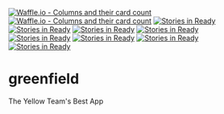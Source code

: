 [![Waffle.io - Columns and their card count](https://badge.waffle.io/ShSukkar/GreenField.png?columns=all)](https://waffle.io/ShSukkar/GreenField?utm_source=badge)
[![Waffle.io - Columns and their card count](https://badge.waffle.io/ShSukkar/GreenField.png?columns=all)](https://waffle.io/ShSukkar/GreenField?utm_source=badge)
[![Stories in Ready](https://badge.waffle.io/team-piranha/greenfield.png?label=ready&title=Ready)](https://waffle.io/team-piranha/greenfield)
[![Stories in Ready](https://badge.waffle.io/Project-Ganymede/Greenfield.png?label=ready&title=Ready)](https://waffle.io/Project-Ganymede/Greenfield)
[![Stories in Ready](https://badge.waffle.io/Project-Ganymede/Greenfield.png?label=ready&title=Ready)](https://waffle.io/Project-Ganymede/Greenfield)
[![Stories in Ready](https://badge.waffle.io/hypnotoads/greenfield.png?label=ready&title=Ready)](https://waffle.io/hypnotoads/greenfield)
[![Stories in Ready](https://badge.waffle.io/hypnotoads/greenfield.png?label=ready&title=Ready)](https://waffle.io/hypnotoads/greenfield)
[![Stories in Ready](https://badge.waffle.io/hrr18-captain-planet/greenfield.png?label=ready&title=Ready)](https://waffle.io/hrr18-captain-planet/greenfield)
[![Stories in Ready](https://badge.waffle.io/hrr18-captain-planet/greenfield.png?label=ready&title=Ready)](https://waffle.io/hrr18-captain-planet/greenfield)
[![Stories in Ready](https://badge.waffle.io/bananasbabay/greenfield.png?label=ready&title=Ready)](https://waffle.io/bananasbabay/greenfield)
# greenfield
The Yellow Team's Best App
